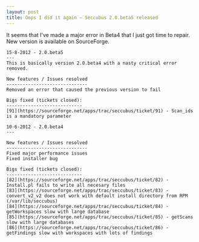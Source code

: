 ```yaml
---
layout: post
title: Oops I did it again – Seccubus 2.0.beta5 released
---
```

It seems that I’ve made a major error in Beta4 that I just got time to repair.
New version is available on SourceForge.

    
    
    15-8-2012 - 2.0.beta5
    ---
    This is basically version 2.0.beta4 with a nasty critical error removed.
    
    New features / Issues resolved
    ------------------------------
    Removed an error that caused the previous version to fail
    
    Bigs fixed (tickets closed):
    ----------------------------
    [91](https://sourceforge.net/apps/trac/seccubus/ticket/91) - Scan_ids is a mandatory parameter
    
    10-6-2012 - 2.0.beta4
    ---
    
    New features / Issues resolved
    ------------------------------
    Fixed major performance issues
    Fixed installer bug
    
    Bigs fixed (tickets closed):
    ----------------------------
    [82](https://sourceforge.net/apps/trac/seccubus/ticket/82) - Install.pl fails to write all necesary files
    [83](https://sourceforge.net/apps/trac/seccubus/ticket/83) - convert_v2_v2 does not work with default install directory from RPM (/var/lib/seccubus)
    [84](https://sourceforge.net/apps/trac/seccubus/ticket/84) - getWorkspaces slow with large database
    [85](https://sourceforge.net/apps/trac/seccubus/ticket/85) - getScans slow with large databases
    [86](https://sourceforge.net/apps/trac/seccubus/ticket/86) - getFindings slow with workspaces with lots of findings
    

